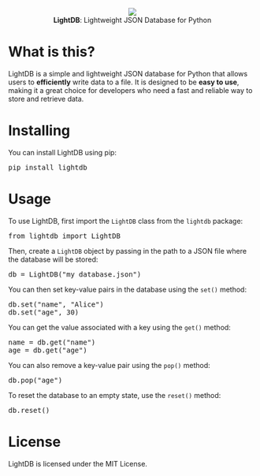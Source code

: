 <p align="center">
    <img src="https://x0.at/Dzzm.png">
    <br>
    <b>LightDB</b>: Lightweight JSON Database for Python
</p>


<h1>What is this?</h1>
LightDB is a simple and lightweight JSON database for Python that allows users to <b>efficiently</b> write data to a file. It is designed to be <b>easy to use</b>, making it a great choice for developers who need a fast and reliable way to store and retrieve data.


<h1>Installing</h1>

You can install LightDB using pip:

<pre lang="bash">
pip install lightdb
</pre>


<h1>Usage</h1>

To use LightDB, first import the <code>LightDB</code> class from the <code>lightdb</code> package:

<pre lang="python">
from lightdb import LightDB
</pre>

Then, create a <code>LightDB</code> object by passing in the path to a JSON file where the database will be stored:

<pre lang="python">
db = LightDB("my_database.json")
</pre>

You can then set key-value pairs in the database using the <code>set()</code> method:

<pre lang="python">
db.set("name", "Alice")
db.set("age", 30)
</pre>

You can get the value associated with a key using the <code>get()</code> method:

<pre lang="python">
name = db.get("name")
age = db.get("age")
</pre>

You can also remove a key-value pair using the <code>pop()</code> method:

<pre lang="python">
db.pop("age")
</pre>

To reset the database to an empty state, use the <code>reset()</code> method:

<pre lang="python">
db.reset()
</pre>


<h1>License</h1>
LightDB is licensed under the MIT License.

